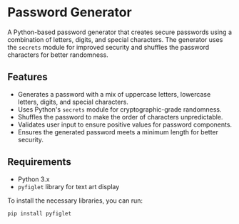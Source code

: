 # Password Generator

A Python-based password generator that creates secure passwords using a combination of letters, digits, and special characters. The generator uses the `secrets` module for improved security and shuffles the password characters for better randomness.

## Features

- Generates a password with a mix of uppercase letters, lowercase letters, digits, and special characters.
- Uses Python's `secrets` module for cryptographic-grade randomness.
- Shuffles the password to make the order of characters unpredictable.
- Validates user input to ensure positive values for password components.
- Ensures the generated password meets a minimum length for better security.

## Requirements

- Python 3.x
- `pyfiglet` library for text art display

To install the necessary libraries, you can run:

```bash
pip install pyfiglet
